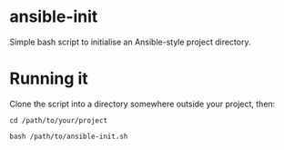 # ansible-init
Simple bash script to initialise an Ansible-style project directory.

# Running it
Clone the script into a directory somewhere outside your project, then:

`cd /path/to/your/project`

`bash /path/to/ansible-init.sh`
